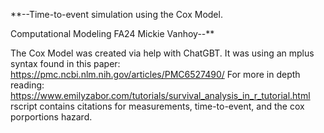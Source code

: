 **--Time-to-event simulation using the Cox Model.

Computational Modeling FA24
Mickie Vanhoy--**

The Cox Model was created via help with ChatGBT. It was using an mplus syntax found in this paper: https://pmc.ncbi.nlm.nih.gov/articles/PMC6527490/
For more in depth reading: https://www.emilyzabor.com/tutorials/survival_analysis_in_r_tutorial.html 
rscript contains citations for measurements, time-to-event, and the cox porportions hazard.

